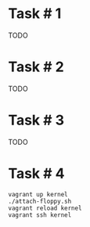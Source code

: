 # Task # 1

TODO

# Task # 2

TODO

# Task # 3

TODO

# Task # 4

    vagrant up kernel
    ./attach-floppy.sh
    vagrant reload kernel
    vagrant ssh kernel
